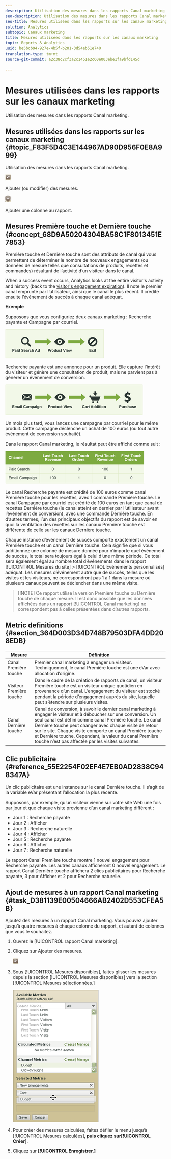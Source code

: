 ```yaml
---
description: Utilisation des mesures dans les rapports Canal marketing.
seo-description: Utilisation des mesures dans les rapports Canal marketing.
seo-title: Mesures utilisées dans les rapports sur les canaux marketing
solution: Analytics
subtopic: Canaux marketing
title: Mesures utilisées dans les rapports sur les canaux marketing
topic: Reports & Analytics
uuid: be5bcb94-927e-4b5f-b201-3d54eb51e740
translation-type: tm+mt
source-git-commit: a2c38c2cf3a2c1451e2c60e003ebe1fa9bfd145d

---
```



# Mesures utilisées dans les rapports sur les canaux marketing

Utilisation des mesures dans les rapports Canal marketing.

## Mesures utilisées dans les rapports sur les canaux marketing {#topic_F83F5D4C3E144967AD90D956F0E8A999}

Utilisation des mesures dans les rapports Canal marketing.

![](assets/metric_edit_icon.png)

Ajouter (ou modifier) des mesures.

![](assets/add_column_icon.png)

Ajouter une colonne au rapport.

## Mesures Première touche et Dernière touche {#concept_68D9A50204304BA58C1F8013451E7853}

Première touche et Dernière touche sont des attributs de canal qui vous permettent de déterminer le nombre de nouveaux engagements (ou données de mesure telles que consultations de produits, recettes et commandes) résultant de l’activité d’un visiteur dans le canal.

When a success event occurs, Analytics looks at the entire visitor's activity and history (back to the [visitor's engagement expiration](../../components/c-marketing-channels/visitor-engagement.md#topic_32ADFDB12D3A4F35843A4545AC97C49F)). Il note le premier canal emprunté par l’utilisateur, ainsi que le canal le plus récent. Il crédite ensuite l’événement de succès à chaque canal adéquat.

<!-- 

<note>
  A first-touch value has a rolling expiration based on the frequency of a visitor returning to the site. This first-touch expiration resets whenever a visitor returns to the site. This effects reporting by causing first-touch values to persist longer than you might expect. For example, this can occur if an instance of an first-touch channel was created a year ago. Remove the values on the eVar in the admin console to reset.
</note>

 -->

**Exemple**

Supposons que vous configuriez deux canaux marketing : Recherche payante et Campagne par courriel.

![](assets/paid_search.png)

Recherche payante est une annonce pour un produit. Elle capture l’intérêt du visiteur et génère une consultation de produit, mais ne parvient pas à générer un événement de conversion.

![](assets/email_campaign.png)

Un mois plus tard, vous lancez une campagne par courriel pour le même produit. Cette campagne déclenche un achat de 100 euros (ou tout autre événement de conversion souhaité).

Dans le rapport Canal marketing, le résultat peut être affiché comme suit :

![](assets/report-graphic.png)

Le canal Recherche payante est crédité de 100 euros comme canal Première touche pour les recettes, avec 1 commande Première touche. Le canal Campagne par courriel est crédité de 100 euros en tant que canal de recettes Dernière touche (le canal atteint en dernier par l’utilisateur avant l’événement de conversion), avec une commande Dernière touche. En d’autres termes, l’un des principaux objectifs du rapport est de savoir en quoi la ventilation des recettes sur les canaux Première touche est différente de celle sur les canaux Dernière touche.

Chaque instance d’événement de succès comporte exactement un canal Première touche et un canal Dernière touche. Cela signifie que si vous additionnez une colonne de mesure donnée pour n’importe quel événement de succès, le total sera toujours égal à celui d’une même période. Ce total sera également égal au nombre total d’événements dans le rapport [!UICONTROL Mesures du site] &gt; [!UICONTROL Evénements personnalisés] adéquat. Les mesures d’événement autre que de succès, telles que les visites et les visiteurs, ne correspondront pas 1 à 1 dans la mesure où plusieurs canaux peuvent se déclencher dans une même visite. 

> [!NOTE] Ce rapport utilise la version Première touche ou Dernière touche de chaque mesure. Il est donc possible que les données affichées dans un rapport [!UICONTROL Canal marketing] ne correspondent pas à celles présentées dans d’autres rapports.

## Metric definitions {#section_364D003D34D748B79503DFA4DD208EDB}

| Mesure | Définition |
|--- |--- |
| Canal Première touche | Premier canal marketing à engager un visiteur. Techniquement, le canal Première touche est une eVar avec allocation d’origine. |
| Visiteur Première touche | Dans le cadre de la création de rapports de canal, un visiteur Première touche est un visiteur unique quotidien en provenance d’un canal. L’engagement du visiteur est stocké pendant la période d’engagement auprès du site, laquelle peut s’étendre sur plusieurs visites. |
| Canal Dernière touche | Canal de conversion, à savoir le dernier canal marketing à engager le visiteur et à déboucher sur une conversion. Un seul canal est défini comme canal Première touche. Le canal Dernière touche peut changer avec chaque visite de retour sur le site. Chaque visite comporte un canal Première touche et Dernière touche. Cependant, la valeur du canal Première touche n’est pas affectée par les visites suivantes. |

## Clic publicitaire {#reference_55E2254F02EF4E7EB0AD2838C948347A}

Un clic publicitaire est une instance sur le canal Dernière touche. Il s’agit de la variable eVar présentant l’allocation la plus récente.

Supposons, par exemple, qu’un visiteur vienne sur votre site Web une fois par jour et que chaque visite provienne d’un canal marketing différent :

* Jour 1 : Recherche payante
* Jour 2 : Afficher
* Jour 3 : Recherche naturelle
* Jour 4 : Afficher
* Jour 5 : Recherche payante
* Jour 6 : Afficher
* Jour 7 : Recherche naturelle

Le rapport Canal Première touche montre 1 nouvel engagement pour Recherche payante. Les autres canaux afficheront 0 nouvel engagement. Le rapport Canal Dernière touche affichera 2 clics publicitaires pour Recherche payante, 3 pour Afficher et 2 pour Recherche naturelle.

## Ajout de mesures à un rapport Canal marketing {#task_D381139E00504666AB2402D553CFEA5B}

Ajoutez des mesures à un rapport Canal marketing. Vous pouvez ajouter jusqu’à quatre mesures à chaque colonne du rapport, et autant de colonnes que vous le souhaitez.

1. Ouvrez le [!UICONTROL rapport Canal marketing].
1. Cliquez sur Ajouter des mesures.

   ![](assets/metric_edit_icon.png)

1. Sous [!UICONTROL Mesures disponibles], faites glisser les mesures depuis la section [!UICONTROL Mesures disponibles] vers la section [!UICONTROL Mesures sélectionnées.]

   ![Résultat de l’étape](assets/metric_create.png)

1. Pour créer des mesures calculées, faites défiler le menu jusqu’à [!UICONTROL Mesures calculées]**, puis cliquez sur[!UICONTROL Créer]**.
1. Cliquez sur **[!UICONTROL Enregistrer.]**
